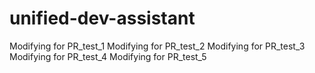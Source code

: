# unified-dev-assistant

Modifying for PR_test_1
Modifying for PR_test_2
Modifying for PR_test_3
Modifying for PR_test_4
Modifying for PR_test_5

